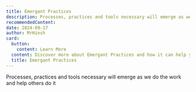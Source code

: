 ```yaml
---
title: Emergant Practices
description: Processes, practices and tools necessary will emerge as we do the work and help others do it
recommendedContent:
date: 2024-09-17
author: MrHinsh
card:
  button:
    content: Learn More
  content: Discover more about Emergant Practices and how it can help you in your Agile journey!
  title: Emergant Practices
---
```


Processes, practices and tools necessary will emerge as we do the work and help others do it
